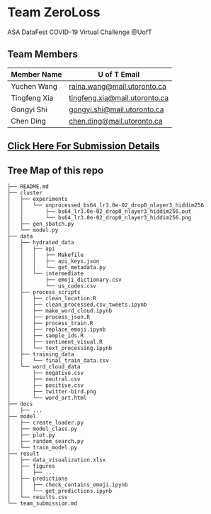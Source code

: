 # Team ZeroLoss 
ASA DataFest COVID-19 Virtual Challenge @UofT

## Team Members
| Member Name  	| U of T Email                  	|
|--------------	|-------------------------------	|
| Yuchen Wang  	| raina.wang@mail.utoronto.ca   	|
| Tingfeng Xia 	| tingfeng.xia@mail.utoronto.ca 	|
| Gongyi Shi   	| gongyi.shi@mail.utoronto.ca   	|
| Chen Ding    	| chen.ding@mail.utoronto.ca    	|

## [Click Here For Submission Details](./team_submission.md)

## Tree Map of this repo
``````
├── README.md
├── cluster
│   ├── experiments
│   │   └── unprocessed_bs64_lr3.0e-02_drop0_nlayer3_hiddim256
│   │       ├── bs64_lr3.0e-02_drop0_nlayer3_hiddim256.out
│   │       └── bs64_lr3.0e-02_drop0_nlayer3_hiddim256.png
│   ├── gen_sbatch.py
│   └── model.py 
├── data
│   ├── hydrated_data
│   │   ├── api
│   │   │   ├── Makefile
│   │   │   ├── api_keys.json
│   │   │   └── get_metadata.py
│   │   └── intermediate
│   │       ├── emoji_dictionary.csv
│   │       └── us_codes.csv
│   ├── process_scripts
│   │   ├── clean_location.R
│   │   ├── clean_processed.csv_tweets.ipynb
│   │   ├── make_word_cloud.ipynb
│   │   ├── process_json.R
│   │   ├── process_train.R
│   │   ├── replace_emoji.ipynb
│   │   ├── sample_ids.R
│   │   ├── sentiment_visual.R
│   │   └── text_processing.ipynb
│   ├── training_data
│   │   └── final_train_data.csv
│   └── word_cloud_data
│       ├── negative.csv
│       ├── neutral.csv
│       ├── positive.csv
│       ├── twitter-bird.png
│       └── word_art.html
├── docs
│   ├── ...
├── model
│   ├── create_loader.py
│   ├── model_class.py
│   ├── plot.py
│   ├── random_search.py
│   └── train_model.py
├── result
│   ├── data_visualization.xlsx
│   ├── figures
│   │   ├── ...
│   ├── predictions
│   │   ├── check_contains_emoji.ipynb
│   │   └── get_predictions.ipynb
│   └── results.csv
└── team_submission.md
``````